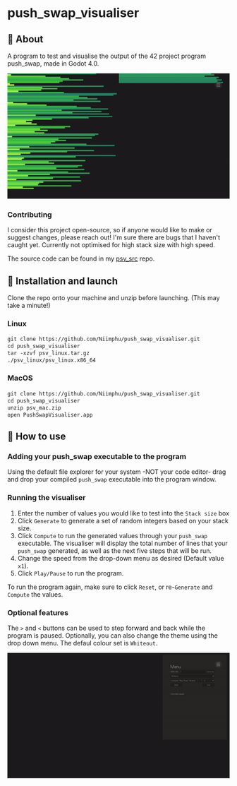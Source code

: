 # push_swap_visualiser
## 🌙 About
A program to test and visualise the output of the 42 project program push_swap, made in Godot 4.0.

<img src='https://github.com/Niimphu/push_swap_visualiser/blob/main/gifs/psv_demo.gif' width='800'>

### Contributing
I consider this project open-source, so if anyone would like to make or suggest changes, please reach out! I'm sure there are bugs that I haven't caught yet.
Currently not optimised for high stack size with high speed.

The source code can be found in my [psv_src](https://github.com/Niimphu/psv_src) repo.

## 🌙 Installation and launch

Clone the repo onto your machine and unzip before launching. (This may take a minute!)

### Linux

```
git clone https://github.com/Niimphu/push_swap_visualiser.git
cd push_swap_visualiser
tar -xzvf psv_linux.tar.gz
./psv_linux/psv_linux.x86_64
```

### MacOS

```
git clone https://github.com/Niimphu/push_swap_visualiser.git
cd push_swap_visualiser
unzip psv_mac.zip
open PushSwapVisualiser.app
```

## 🌙 How to use


### Adding your push_swap executable to the program

Using the default file explorer for your system -NOT your code editor- drag and drop your compiled `push_swap` executable into the program window.

### Running the visualiser

1. Enter the number of values you would like to test into the `Stack size` box 
2. Click `Generate` to generate a set of random integers based on your stack size.
3. Click `Compute` to run the generated values through your `push_swap` executable. The visualiser will display the total number of lines that your `push_swap` generated, as well as the next five steps that will be run.
4. Change the speed from the drop-down menu as desired (Default value `x1`).
5. Click `Play/Pause` to run the program.

To run the program again, make sure to click `Reset`, or re-`Generate` and `Compute` the values.

### Optional features

The `>` and `<` buttons can be used to step forward and back while the program is paused.
Optionally, you can also change the theme using the drop down menu. The defaul colour set is `Whiteout`.

<img src='https://github.com/Niimphu/push_swap_visualiser/blob/main/gifs/psv_howto.gif' width='800'>
